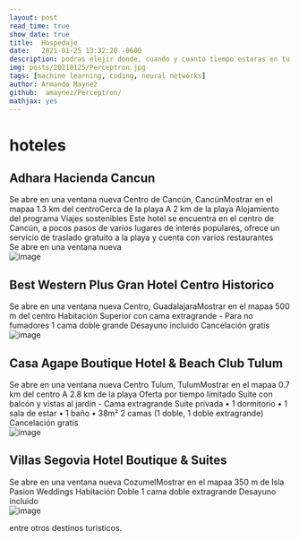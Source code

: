 ```yaml
---
layout: post
read_time: true
show_date: true
title:  Hospedaje
date:   2021-01-25 13:32:20 -0600
description: podras elejir donde, cuando y cuanto tiempo estaras en tu elecccion vacacional  
img: posts/20210125/Perceptron.jpg 
tags: [machine learning, coding, neural networks]
author: Armando Maynez
github:  amaynez/Perceptron/
mathjax: yes
---
```

# hoteles
## Adhara Hacienda Cancun  
Se abre en una ventana nueva
Centro de Cancún, CancúnMostrar en el mapaa 1.3 km del centroCerca de la playa
A 2 km de la playa
Alojamiento del programa Viajes sostenibles
Este hotel se encuentra en el centro de Cancún, a pocos pasos de varios lugares de interés populares, ofrece un servicio de traslado gratuito a la playa y cuenta con varios restaurantes   
Se abre en una ventana nueva   
![image](https://user-images.githubusercontent.com/99847355/165392114-03d71964-2181-4fb0-80b6-c1c0ff9b0e06.png)

## Best Western Plus Gran Hotel Centro Historico   
Se abre en una ventana nueva
Centro, GuadalajaraMostrar en el mapaa 500 m del centro
Habitación Superior con cama extragrande - Para no fumadores
1 cama doble grande
Desayuno incluido
Cancelación gratis   
![image](https://user-images.githubusercontent.com/99847355/165392186-5b475e5c-5285-4e15-8b1a-6f96847af843.png)

## Casa Agape Boutique Hotel & Beach Club Tulum   
Se abre en una ventana nueva
Centro Tulum, TulumMostrar en el mapaa 0.7 km del centro
A 2.8 km de la playa
Oferta por tiempo limitado
Suite con balcón y vistas al jardín - Cama extragrande
Suite privada • 1 dormitorio • 1 sala de estar • 1 baño • 38m²
2 camas (1 doble, 1 doble extragrande)
Cancelación gratis   
![image](https://user-images.githubusercontent.com/99847355/165392433-b85a20c2-aec1-4236-8922-329fa5dd3e06.png)

## Villas Segovia Hotel Boutique & Suites
Se abre en una ventana nueva CozumelMostrar en el mapaa 350 m de Isla Pasion Weddings
Habitación Doble
1 cama doble extragrande
Desayuno incluido   
![image](https://user-images.githubusercontent.com/99847355/165392583-8fc4bc9b-79f1-4a7d-8a69-a8546f219def.png)

   
 entre otros destinos turisticos.   
 

